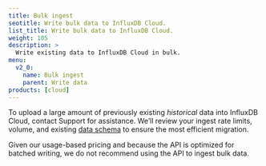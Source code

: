 ```yaml
---
title: Bulk ingest
seotitle: Write bulk data to InfluxDB Cloud.
list_title: Write bulk data to InfluxDB Cloud.
weight: 105
description: >
  Write existing data to InfluxDB Cloud in bulk.
menu:
  v2_0:
    name: Bulk ingest
    parent: Write data
products: [cloud]
---
```


To upload a large amount of previously existing *historical* data into InfluxDB Cloud, contact Support for assistance.
We’ll review your ingest rate limits, volume, and existing [data schema](/v2.0/reference/key-concepts/data-schema) to ensure the most efficient migration.

Given our usage-based pricing and because the API is optimized for batched writing, we do not recommend using the API to ingest bulk data.
